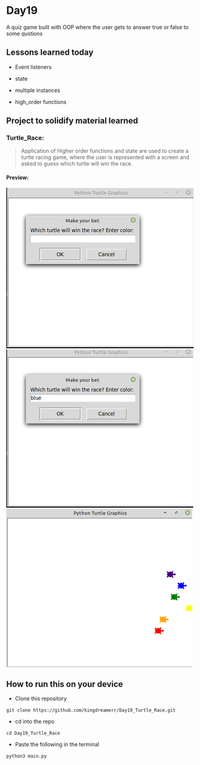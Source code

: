 
# Day19
A quiz game built with OOP where the user gets to answer true or false to some qustions

## Lessons learned today

- Event listeners

- state 

- multiple instances

- high_order functions 

## Project to solidify material learned 

### Turtle_Race:
> Application of Higher order functions and  state are used to create a turtle racing game, where the user is represented with a screen and asked to guess which turtle will win the race.



#### Preview:

![shot 1](./shot1.png)
![shot 2](./sjot2.png)
![shot 3](./shot4.png)


## How to run this on your device

- Clone this repository
```
git clone https://github.com/kingdreamerr/Day19_Turtle_Race.git
```
- cd into the repo
```
cd Day19_Turtle_Race
```

- Paste the following in the terminal 
```
python3 main.py
```

